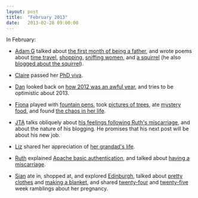 ```yaml
---
layout: post
title:  "February 2013"
date:   2013-02-28 09:00:00
---
```


In February:

* [Adam G][adam-g] talked about [the first month of being a father](http://strokeyadam.livejournal.com/79859.html), and wrote poems about [time travel](http://adrokspoems.wordpress.com/2013/02/01/magical-history-tour/), [shopping](http://adrokspoems.wordpress.com/2013/02/05/shop-till-you-drop/), [sniffing women](http://adrokspoems.wordpress.com/2013/02/15/a-nose-by-any-other-name/), and [a squirrel](http://adrokspoems.wordpress.com/2013/02/20/a-bushy-tale/) (he also [blogged about the squirrel](http://strokeyadam.livejournal.com/79907.html)).

* [Claire][claire] passed her [PhD viva](http://nowebsite.co.uk/blog/2013/03/passed-my-phd-viva/).

* [Dan][dan] looked back on [how 2012 was an awful year](http://www.scatmania.org/2013/02/26/goodbye-2012/), and tries to be optimistic about 2013.

* [Fiona][fiona] played with [fountain pens](http://fionafish.wordpress.com/2013/02/03/ink-journal/), took [pictures of trees](http://fionafish.wordpress.com/2013/02/14/snow-trees/), ate [mystery food](http://fionafish.wordpress.com/2013/02/14/frozen-taro-cakes/), and found [the chaos in her life](http://fionafish.wordpress.com/2013/02/27/a-little-bit-of-chaos/).

* [JTA][jta] talks obliquely about [his feelings following Ruth's miscarriage](http://blog.electricquaker.co.uk/2013/02/25/the-man-who-took-the-lid-off/), and about the nature of his blogging. He promises that his next post will be about his new job.

* [Liz][liz] shared her appreciation of [her grandad's life](http://norasdollhouse.livejournal.com/113464.html).

* [Ruth][ruth] explained [Apache basic authentication](http://fleeblewidget.co.uk/2013/02/gotcha-of-the-day-apache-basic-authentication-on-windows/), and talked about [having a miscarriage](http://fleeblewidget.co.uk/2013/02/disclosure/).

* [Sian][sian] ate in, shopped at, and explored [Edinburgh](http://elgingerbread.wordpress.com/2013/02/04/edinburgh/), talked about [pretty clothes](http://elgingerbread.wordpress.com/2013/02/06/nomads/) and [making a blanket](http://elgingerbread.wordpress.com/2013/02/18/baby-blanket-2-granny-stripe/), and shared [twenty-four](http://elgingerbread.wordpress.com/2013/02/08/24-weeks-ramblings/) and [twenty-five](http://elgingerbread.wordpress.com/2013/02/14/25-week-ramblings/) week ramblings about her pregnancy.

[adam-g]: http://strokeyadam.livejournal.com/
[andy-r]: http://selfdoubtgun.wordpress.com/
[claire]: http://nowebsite.co.uk/
[dan]:    http://www.scatmania.org/
[fiona]:  http://fionafish.wordpress.com/
[jta]:    http://blog.electricquaker.co.uk/
[kit]:    http://reaperkit.wordpress.com/
[liz]:    http://norasdollhouse.livejournal.com/
[paul]:   http://blog.pacifist.co.uk/
[ruth]:   http://fleeblewidget.co.uk/
[sian]:   http://elgingerbread.wordpress.com/
